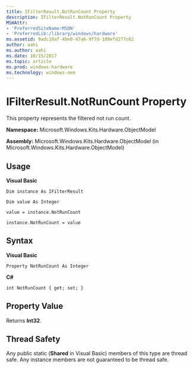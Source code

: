 ```yaml
---
title: IFilterResult.NotRunCount Property
description: IFilterResult.NotRunCount Property
MSHAttr:
- 'PreferredSiteName:MSDN'
- 'PreferredLib:/library/windows/hardware'
ms.assetid: 9adc10af-4be0-47a6-9f7d-189efd277c62
author: aahi
ms.author: aahi
ms.date: 10/15/2017
ms.topic: article
ms.prod: windows-hardware
ms.technology: windows-oem
---
```


# IFilterResult.NotRunCount Property


This property represents the filtered not run count.

**Namespace:** Microsoft.Windows.Kits.Hardware.ObjectModel

**Assembly:** Microsoft.Windows.Kits.Hardware.ObjectModel (in Microsoft.Windows.Kits.Hardware.ObjectModel)

## <span id="Usage"></span><span id="usage"></span><span id="USAGE"></span>Usage


**Visual Basic**

`Dim instance As IFilterResult`

`Dim value As Integer`

`value = instance.NotRunCount`

`instance.NotRunCount = value`

## <span id="Syntax"></span><span id="syntax"></span><span id="SYNTAX"></span>Syntax


**Visual Basic**

`Property NotRunCount As Integer`

**C#**

`int NotRunCount { get; set; }`

## <span id="Property_Value"></span><span id="property_value"></span><span id="PROPERTY_VALUE"></span>Property Value


Returns **Int32**.

## <span id="Thread_Safety"></span><span id="thread_safety"></span><span id="THREAD_SAFETY"></span>Thread Safety


Any public static (**Shared** in Visual Basic) members of this type are thread safe. Any instance members are not guaranteed to be thread safe.

 

 






